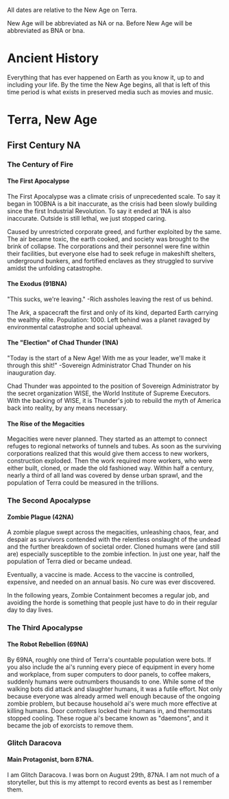 All dates are relative to the New Age on Terra.

New Age will be abbreviated as NA or na.
Before New Age will be abbreviated as BNA or bna.

# Ancient History
Everything that has ever happened on Earth as you know it, up to and including your life. By the time the New Age begins, all that is left of this time period is what exists in preserved media such as movies and music.

# Terra, New Age
## First Century NA
### The Century of Fire
#### The First Apocalypse
The First Apocalypse was a climate crisis of unprecedented scale. To say it began in 100BNA is a bit inaccurate, as the crisis had been slowly building since the first Industrial Revolution. To say it ended at 1NA is also inaccurate. Outside is still lethal, we just stopped caring.

Caused by unrestricted corporate greed, and further exploited by the same. The air became toxic, the earth cooked, and society was brought to the brink of collapse. The corporations and their personnel were fine within their facilities, but everyone else had to seek refuge in makeshift shelters, underground bunkers, and fortified enclaves as they struggled to survive amidst the unfolding catastrophe.

#### The Exodus (91BNA)
"This sucks, we're leaving." -Rich assholes leaving the rest of us behind.

The Ark, a spacecraft the first and only of its kind, departed Earth carrying the wealthy elite. Population: 1000. Left behind was a planet ravaged by environmental catastrophe and social upheaval.

#### The "Election" of Chad Thunder (1NA)
"Today is the start of a New Age! With me as your leader, we'll make it through this shit!" -Sovereign Administrator Chad Thunder on his inauguration day.

Chad Thunder was appointed to the position of Sovereign Administrator by the secret organization WISE, the World Institute of Supreme Executors. With the backing of WISE, it is Thunder's job to rebuild the myth of America back into reality, by any means necessary.

#### The Rise of the Megacities
Megacities were never planned. They started as an attempt to connect refuges to regional networks of tunnels and tubes. As soon as the surviving corporations realized that this would give them access to new workers, construction exploded. Then the work required more workers, who were either built, cloned, or made the old fashioned way. Within half a century, nearly a third of all land was covered by dense urban sprawl, and the population of Terra could be measured in the trillions.

### The Second Apocalypse
#### Zombie Plague (42NA)
A zombie plague swept across the megacities, unleashing chaos, fear, and despair as survivors contended with the relentless onslaught of the undead and the further breakdown of societal order. Cloned humans were (and still are) especially susceptible to the zombie infection. In just one year, half the population of Terra died or became undead.

Eventually, a vaccine is made. Access to the vaccine is controlled, expensive, and needed on an annual basis. No cure was ever discovered.

In the following years, Zombie Containment becomes a regular job, and avoiding the horde is something that people just have to do in their regular day to day lives.

### The Third Apocalypse
#### The Robot Rebellion (69NA)
By 69NA, roughly one third of Terra's countable population were bots. If you also include the ai's running every piece of equipment in every home and workplace, from super computers to door panels, to coffee makers, suddenly humans were outnumbers thousands to one. While some of the walking bots did attack and slaughter humans, it was a futile effort. Not only because everyone was already armed well enough because of the ongoing zombie problem, but because household ai's were much more effective at killing humans. Door controllers locked their humans in, and thermostats stopped cooling. These rogue ai's became known as "daemons", and it became the job of exorcists to remove them.

### Glitch Daracova
#### Main Protagonist, born 87NA.
I am Glitch Daracova. I was born on August 29th, 87NA. I am not much of a storyteller, but this is my attempt to record events as best as I remember them.